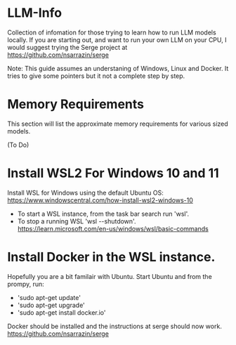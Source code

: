 # LLM-Info

Collection of infomation for those trying to learn how to run LLM models locally. 
If you are starting out, and want to run your own LLM on your CPU, I would suggest trying the Serge project at https://github.com/nsarrazin/serge

Note: This guide assumes an understaning of Windows, Linux and Docker. It tries to give some pointers but it not a complete step by step.

# Memory Requirements
This section will list the approximate memory requirements for various sized models. 

(To Do)

# Install WSL2 For Windows 10 and 11
Install WSL for Windows using the default Ubuntu OS: https://www.windowscentral.com/how-install-wsl2-windows-10
* To start a WSL instance, from the task bar search run 'wsl'.
* To stop a running WSL 'wsl --shutdown'. https://learn.microsoft.com/en-us/windows/wsl/basic-commands

# Install Docker in the WSL instance.
Hopefully you are a bit familair with Ubuntu. Start Ubuntu and from the prompy, run: 
* 'sudo apt-get update'
* 'sudo apt-get upgrade'
* 'sudo apt-get install docker.io'

Docker should be installed and the instructions at serge should now work. https://github.com/nsarrazin/serge


